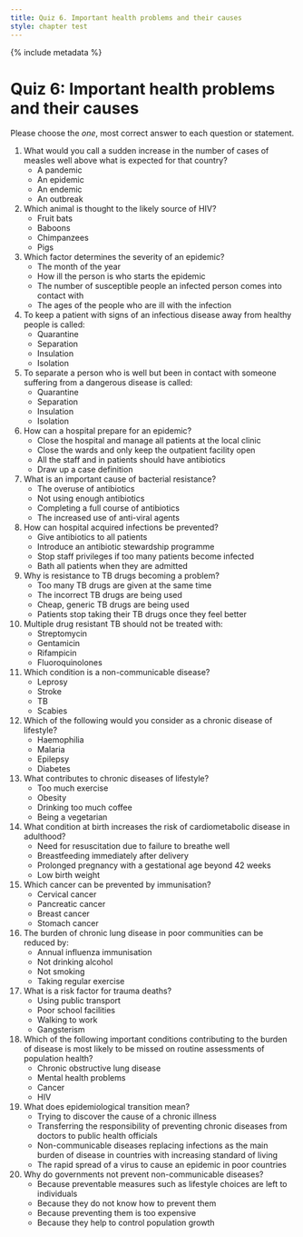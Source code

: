 ```yaml
---
title: Quiz 6. Important health problems and their causes
style: chapter test
---
```


{% include metadata %}

# Quiz 6: Important health problems and their causes

Please choose the *one*, most correct answer to each question or statement.

1.	What would you call a sudden increase in the number of cases of measles well above what is expected for that country?
	- 	A pandemic
	+	An epidemic
	- 	An endemic
	- 	An outbreak
2.	Which animal is thought to the likely source of HIV?
	- 	Fruit bats
	- 	Baboons
	+	Chimpanzees
	- 	Pigs
3.	Which factor determines the severity of an epidemic?
	- 	The month of the year
	- 	How ill the person is who starts the epidemic
	+	The number of susceptible people an infected person comes into contact with 
	- 	The ages of the people who are ill with the infection
4.	To keep a patient with signs of an infectious disease away from healthy people is called:
	- 	Quarantine
	- 	Separation
	- 	Insulation
	+	Isolation
5.	To separate a person who is well but been in contact with someone suffering from a dangerous disease is called:
	+	Quarantine
	- 	Separation
	- 	Insulation
	- 	Isolation
6.	How can a hospital prepare for an epidemic?
	- 	Close the hospital and manage all patients at the local clinic
	- 	Close the wards and only keep the outpatient facility open
	- 	All the staff and in patients should have antibiotics
	+	Draw up a case definition
7.	What is an important cause of bacterial resistance?
	+	The overuse of antibiotics
	- 	Not using enough antibiotics
	- 	Completing a full course of antibiotics
	- 	The increased use of anti-viral agents
8.	How can hospital acquired infections be prevented?
	- 	Give antibiotics to all patients
	+	Introduce an antibiotic stewardship programme
	- 	Stop staff privileges if too many patients become infected
	- 	Bath all patients when they are admitted
9.	Why is resistance to TB drugs becoming a problem?
	- 	Too many TB drugs are given at the same time
	- 	The incorrect TB drugs are being used
	- 	Cheap, generic TB drugs are being used
	+	Patients stop taking their TB drugs once they feel better
10.	Multiple drug resistant TB should not be treated with:
	- 	Streptomycin
	- 	Gentamicin
	+	Rifampicin
	- 	Fluoroquinolones
11.	Which condition is a non-communicable disease?
	- 	Leprosy
	+	Stroke
	- 	TB
	- 	Scabies
12.	Which of the following would you consider as a chronic disease of lifestyle?
	- 	Haemophilia
	- 	Malaria
	- 	Epilepsy
	+	Diabetes
13.	What contributes to chronic diseases of lifestyle?
	- 	Too much exercise
	+	Obesity
	- 	Drinking too much coffee
	- 	Being a vegetarian
14.	What condition at birth increases the risk of cardiometabolic disease in adulthood?
	- 	Need for resuscitation due to failure to breathe well
	- 	Breastfeeding immediately after delivery
	- 	Prolonged pregnancy with a gestational age beyond 42 weeks
	+	Low birth weight
15.	Which cancer can be prevented by immunisation?
	+	Cervical cancer
	- 	Pancreatic cancer
	- 	Breast cancer
	- 	Stomach cancer
16.	The burden of chronic lung disease in poor communities can be reduced by:
	- 	Annual influenza immunisation
	- 	Not drinking alcohol
	+	Not smoking
	- 	Taking regular exercise
17.	What is a risk factor for trauma deaths?
	- 	Using public transport
	- 	Poor school facilities
	- 	Walking to work
	+	Gangsterism
18.	Which of the following important conditions contributing to the burden of disease is most likely to be missed on routine assessments of population health?
	- 	Chronic obstructive lung disease
	+	Mental health problems
	- 	Cancer
	- 	HIV
19.	What does epidemiological transition mean?
	- 	Trying to discover the cause of a chronic illness
	- 	Transferring the responsibility of preventing chronic diseases from doctors to public health officials
	+	Non-communicable diseases replacing infections as the main burden of disease in countries with increasing standard of living
	- 	The rapid spread of a virus to cause an epidemic in poor countries
20.	Why do governments not prevent non-communicable diseases?
	+	Because preventable measures such as lifestyle choices are left to individuals
	- 	Because they do not know how to prevent them
	- 	Because preventing them is too expensive
	- 	Because they help to control population growth